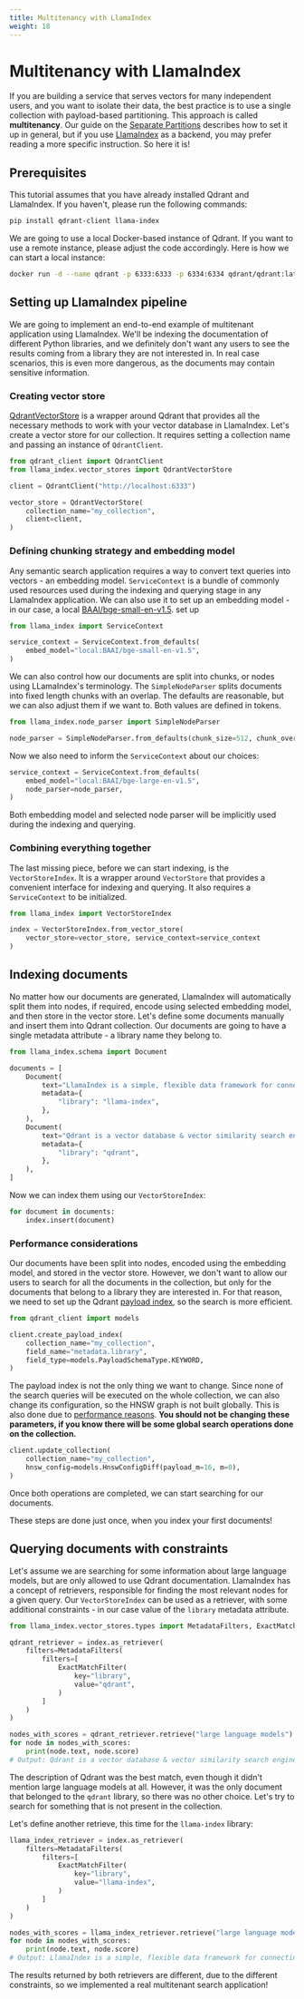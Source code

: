 ```yaml
---
title: Multitenancy with LlamaIndex
weight: 18
---
```


# Multitenancy with LlamaIndex

If you are building a service that serves vectors for many independent users, and you want to isolate their
data, the best practice is to use a single collection with payload-based partitioning. This approach is 
called **multitenancy**. Our guide on the [Separate Partitions](/documentation/guides/multiple-partitions/) describes 
how to set it up in general, but if you use [LlamaIndex](/documentation/integrations/llama-index/) as a 
backend, you may prefer reading a more specific instruction. So here it is!

## Prerequisites

This tutorial assumes that you have already installed Qdrant and LlamaIndex. If you haven't, please run the 
following commands:

```bash
pip install qdrant-client llama-index
```

We are going to use a local Docker-based instance of Qdrant. If you want to use a remote instance, please
adjust the code accordingly. Here is how we can start a local instance:

```bash
docker run -d --name qdrant -p 6333:6333 -p 6334:6334 qdrant/qdrant:latest
```

## Setting up LlamaIndex pipeline

We are going to implement an end-to-end example of multitenant application using LlamaIndex. We'll be 
indexing the documentation of different Python libraries, and we definitely don't want any users to see the
results coming from a library they are not interested in. In real case scenarios, this is even more dangerous,
as the documents may contain sensitive information.

### Creating vector store

[QdrantVectorStore](https://docs.llamaindex.ai/en/stable/examples/vector_stores/QdrantIndexDemo.html) is a 
wrapper around Qdrant that provides all the necessary methods to work with your vector database in LlamaIndex. 
Let's create a vector store for our collection. It requires setting a collection name and passing an instance 
of `QdrantClient`.

```python
from qdrant_client import QdrantClient
from llama_index.vector_stores import QdrantVectorStore

client = QdrantClient("http://localhost:6333")

vector_store = QdrantVectorStore(
    collection_name="my_collection",
    client=client,
)
```

### Defining chunking strategy and embedding model

Any semantic search application requires a way to convert text queries into vectors - an embedding model. 
`ServiceContext` is a bundle of commonly used resources used during the indexing and querying stage in any 
LlamaIndex application. We can also use it to set up an embedding model - in our case, a local
[BAAI/bge-small-en-v1.5](https://huggingface.co/BAAI/bge-small-en-v1.5). 
set up

```python
from llama_index import ServiceContext

service_context = ServiceContext.from_defaults(
    embed_model="local:BAAI/bge-small-en-v1.5",
)
```

We can also control how our documents are split into chunks, or nodes using LLamaIndex's terminology.
The `SimpleNodeParser` splits documents into fixed length chunks with an overlap. The defaults are
reasonable, but we can also adjust them if we want to. Both values are defined in tokens.

```python
from llama_index.node_parser import SimpleNodeParser

node_parser = SimpleNodeParser.from_defaults(chunk_size=512, chunk_overlap=32)
```

Now we also need to inform the `ServiceContext` about our choices:

```python
service_context = ServiceContext.from_defaults(
    embed_model="local:BAAI/bge-large-en-v1.5",
    node_parser=node_parser,
)
```

Both embedding model and selected node parser will be implicitly used during the indexing and querying.

### Combining everything together

The last missing piece, before we can start indexing, is the `VectorStoreIndex`. It is a wrapper around
`VectorStore` that provides a convenient interface for indexing and querying. It also requires a 
`ServiceContext` to be initialized.

```python
from llama_index import VectorStoreIndex

index = VectorStoreIndex.from_vector_store(
    vector_store=vector_store, service_context=service_context
)
```

## Indexing documents

No matter how our documents are generated, LlamaIndex will automatically split them into nodes, if
required, encode using selected embedding model, and then store in the vector store. Let's define
some documents manually and insert them into Qdrant collection. Our documents are going to have
a single metadata attribute - a library name they belong to.

```python
from llama_index.schema import Document

documents = [
    Document(
        text="LlamaIndex is a simple, flexible data framework for connecting custom data sources to large language models.",
        metadata={
            "library": "llama-index",
        },
    ),
    Document(
        text="Qdrant is a vector database & vector similarity search engine.",
        metadata={
            "library": "qdrant",
        },
    ),
]
```

Now we can index them using our `VectorStoreIndex`:

```python
for document in documents:
    index.insert(document)
```

### Performance considerations

Our documents have been split into nodes, encoded using the embedding model, and stored in the vector 
store. However, we don't want to allow our users to search for all the documents in the collection,
but only for the documents that belong to a library they are interested in. For that reason, we need
to set up the Qdrant [payload index](/documentation/concepts/indexing/#payload-index), so the search 
is more efficient. 

```python
from qdrant_client import models

client.create_payload_index(
    collection_name="my_collection",
    field_name="metadata.library",
    field_type=models.PayloadSchemaType.KEYWORD,
)
```

The payload index is not the only thing we want to change. Since none of the search
queries will be executed on the whole collection, we can also change its configuration, so the HNSW 
graph is not built globally. This is also done due to [performance reasons](/documentation/guides/multiple-partitions/#calibrate-performance).
**You should not be changing these parameters, if you know there will be some global search operations
done on the collection.**

```python
client.update_collection(
    collection_name="my_collection",
    hnsw_config=models.HnswConfigDiff(payload_m=16, m=0),
)
```

Once both operations are completed, we can start searching for our documents.

<aside role="status">These steps are done just once, when you index your first documents!</aside>

## Querying documents with constraints

Let's assume we are searching for some information about large language models, but are only allowed to
use Qdrant documentation. LlamaIndex has a concept of retrievers, responsible for finding the most
relevant nodes for a given query. Our `VectorStoreIndex` can be used as a retriever, with some additional
constraints - in our case value of the `library` metadata attribute.

```python
from llama_index.vector_stores.types import MetadataFilters, ExactMatchFilter

qdrant_retriever = index.as_retriever(
    filters=MetadataFilters(
        filters=[
            ExactMatchFilter(
                key="library",
                value="qdrant",
            )
        ]
    )
)

nodes_with_scores = qdrant_retriever.retrieve("large language models")
for node in nodes_with_scores:
    print(node.text, node.score)
# Output: Qdrant is a vector database & vector similarity search engine. 0.60551536
```

The description of Qdrant was the best match, even though it didn't mention large language models
at all. However, it was the only document that belonged to the `qdrant` library, so there was no
other choice. Let's try to search for something that is not present in the collection.

Let's define another retrieve, this time for the `llama-index` library:

```python
llama_index_retriever = index.as_retriever(
    filters=MetadataFilters(
        filters=[
            ExactMatchFilter(
                key="library",
                value="llama-index",
            )
        ]
    )
)

nodes_with_scores = llama_index_retriever.retrieve("large language models")
for node in nodes_with_scores:
    print(node.text, node.score)
# Output: LlamaIndex is a simple, flexible data framework for connecting custom data sources to large language models. 0.63576734
```

The results returned by both retrievers are different, due to the different constraints, so we implemented
a real multitenant search application!